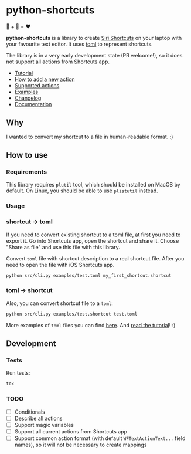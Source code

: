 # python-shortcuts

🍏 + 🐍 = ❤️

**python-shortcuts** is a library to create [Siri Shortcuts](https://support.apple.com/en-ae/guide/shortcuts/welcome/ios) on your laptop with your favourite text editor.
It uses [toml](https://github.com/toml-lang/toml) to represent shortcuts.

The library is in a very early development state (PR welcome!), so it does not support all actions from Shortcuts app.

* [Tutorial](docs/tutorial.md)
* [How to add a new action](docs/new_action.md)
* [Supported actions](docs/actions.md)
* [Examples](examples/)
* [Changelog](docs/CHANGELOG.md)
* [Documentation](docs/)

## Why

I wanted to convert my shortcut to a file in human-readable format. :)

## How to use

### Requirements

This library requires `plutil` tool, which should be installed on MacOS by default.
On Linux, you should be able to use `plistutil` instead.

### Usage

### shortcut → toml

If you need to convert existing shortcut to a toml file, at first you need to export it.
Go into Shortcuts app, open the shortcut and share it. Choose "Share as file" and use this file with this library.

Convert `toml` file with shortcut description to a real shortcut file.
After you need to open the file with iOS Shortcuts app.

```bash
python src/cli.py examples/test.toml my_first_shortcut.shortcut
```

### toml → shortcut

Also, you can convert shortcut file to a `toml`:

```bash
python src/cli.py examples/test.shortcut test.toml
```

More examples of `toml` files you can find [here](examples/).
And [read the tutorial](docs/tutorial.md)! :)

## Development

### Tests

Run tests:

```bash
tox
```

### TODO

* ☐ Conditionals
* ☐ Describe all actions
* ☐ Support magic variables
* ☐ Support all current actions from Shortcuts app
* ☐ Support common action format (with default `WFTextActionText...` field names), so it will not be necessary to create mappings

